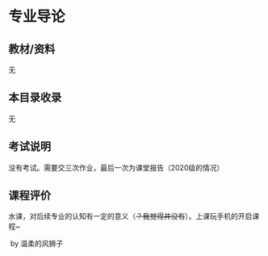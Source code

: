 # 专业导论

## 教材/资料

无



## 本目录收录

无



## 考试说明

没有考试。需要交三次作业，最后一次为课堂报告（2020级的情况）

## 课程评价

水课，对后续专业的认知有一定的意义（~~？我觉得并没有~~）。上课玩手机的开启课程~

​																																													by 温柔的风狮子

